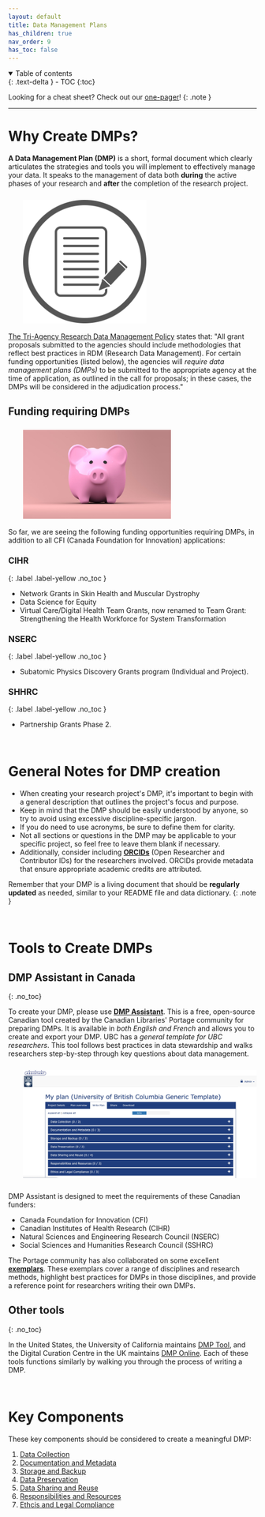 ```yaml
---
layout: default
title: Data Management Plans
has_children: true
nav_order: 9
has_toc: false
---
```



<details open markdown="block">
  <summary>
    Table of contents
  </summary>
  {: .text-delta }
 - TOC
{:toc}
</details>

Looking for a cheat sheet? Check out our <a href="https://osf.io/wmh5n" target="_blank">one-pager</a>!
{: .note }

---


# Why Create DMPs?

**A Data Management Plan (DMP)** is a short, formal document which clearly articulates the strategies and tools you will implement to effectively manage your data. It speaks to the management of data both <b>during</b> the active phases of your research and <b>after</b> the completion of the research project. 

<p style="margin-bottom:15px;margin-left:30px;margin-top:25px">
<img src="figures/document.png" width="250"/> </p> 


<a href="https://science.gc.ca/site/science/en/interagency-research-funding/policies-and-guidelines/research-data-management/tri-agency-research-data-management-policy">The Tri-Agency Research Data Management Policy</a> states that: "All grant proposals submitted to the agencies should include methodologies that reflect best practices in RDM (Research Data Management). For certain funding opportunities (listed below), the agencies will *require data management plans (DMPs)* to be submitted to the appropriate agency at the time of application, as outlined in the call for proposals; in these cases, the DMPs will be considered in the adjudication process."

## Funding requiring DMPs

<p style="margin-bottom:15px;margin-left:30px;margin-top:25px">
<img src="figures/piggy-bank.jpg" width="300"/> </p> 

So far, we are seeing the following funding opportunities requiring DMPs, in addition to all CFI (Canada Foundation for Innovation) applications:

### <a style="font-size:17px">CIHR</a>
{: .label .label-yellow .no_toc }

- Network Grants in Skin Health and Muscular Dystrophy 
- Data Science for Equity 
- Virtual Care/Digital Health Team Grants, now renamed to Team Grant: Strengthening the Health Workforce for System Transformation


### <a style="font-size:17px">NSERC</a>
{: .label .label-yellow .no_toc }

- Subatomic Physics Discovery Grants program (Individual and Project).

### <a style="font-size:17px">SHHRC</a>
{: .label .label-yellow .no_toc }

- Partnership Grants Phase 2.

<br>

# General Notes for DMP creation

- When creating your research project's DMP, it's important to begin with a general description that outlines the project's focus and purpose. 
- Keep in mind that the DMP should be easily understood by anyone, so try to avoid using excessive discipline-specific jargon. 
- If you do need to use acronyms, be sure to define them for clarity.
- Not all sections or questions in the DMP may be applicable to your specific project, so feel free to leave them blank if necessary. 
- Additionally, consider including <a href="https://researchdata.library.ubc.ca/plan/get-an-orcid-id" target="_blank"> **ORCIDs**</a> (Open Researcher and Contributor IDs) for the researchers involved. ORCIDs provide metadata that ensure appropriate academic credits are attributed.

Remember that your DMP is a living document that should be **regularly updated** as needed, similar to your README file and data dictionary.
{: .note }


<br>


# Tools to Create DMPs

## DMP Assistant in Canada
{: .no_toc}

To create your DMP, please use <a href="https://assistant.portagenetwork.ca/tool" target="_blank"> **DMP Assistant**</a>. This is a free, open-source Canadian tool created by the Canadian Libraries' Portage community for preparing DMPs. It is available in *both English and French* and allows you to create and export your DMP. UBC has a *general template for UBC researchers*. This tool follows best practices in data stewardship and walks researchers step-by-step through key questions about data management. 

<p style="margin-top:25px;margin-left:30px;margin-bottom:25px">
<img src="figures/dmp_assistant.jpeg" width="700"/>
</p>


DMP Assistant is designed to meet the requirements of these Canadian funders:
- Canada Foundation for Innovation (CFI)
- Canadian Institutes of Health Research (CIHR)
- Natural Sciences and Engineering Research Council (NSERC)
- Social Sciences and Humanities Research Council (SSHRC)


The Portage community has also collaborated on some excellent <a href="https://zenodo.org/communities/portage-network/search?page=1&size=20&q=exemplar" target="_blank">**exemplars**</a>. These exemplars cover a range of disciplines and research methods, highlight best practices for DMPs in those disciplines, and provide a reference point for researchers writing their own DMPs.

## Other tools
{: .no_toc}

In the United States, the University of California maintains <a href="https://dmptool.org/" target="_blank">DMP Tool</a>, and the Digital Curation Centre in the UK maintains <a href="https://dmponline.dcc.ac.uk/" target="_blank">DMP Online</a>. Each of these tools functions similarly by walking you through the process of writing a DMP.


<br>
 
# Key Components

These key components should be considered to create a meaningful DMP:

1. [Data Collection](06-1_Data_Collection.md)
2. [Documentation and Metadata](06-2_Documentation_Metadata.md)
3. [Storage and Backup](06-3_Storage_Backup.md)
4. [Data Preservation](06-4_Data_Preservation.md)
5. [Data Sharing and Reuse](06-5_Data_Sharing.md)
6. [Responsibilities and Resources](06-6_Responsibilities_Resources.md)
7. [Ethcis and Legal Compliance](06-7_Ethics_Legal.md)





